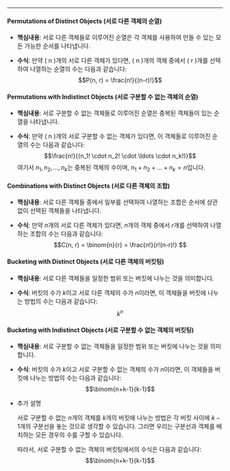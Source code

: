 
---
#### Permutations of Distinct Objects (서로 다른 객체의 순열)

- **핵심내용**: 서로 다른 객체들로 이루어진 순열은 각 객체를 사용하여 만들 수 있는 모든 가능한 순서를 나타냅니다.

- **수식**: 만약 \( n \)개의 서로 다른 객체가 있다면, \( n \)개의 객체 중에서 \( r \)개를 선택하여 나열하는 순열의 수는 다음과 같습니다:$$P(n, r) = \frac{n!}{(n-r)!}$$
#### Permutations with Indistinct Objects (서로 구분할 수 없는 객체의 순열)

- **핵심내용**: 서로 구분할 수 없는 객체들로 이루어진 순열은 중복된 객체들이 있는 순열을 나타냅니다.

- **수식**: 만약 \( n \)개의 서로 구분할 수 없는 객체가 있다면, 이 객체들로 이루어진 순열의 수는 다음과 같습니다:$$\frac{n!}{(n_1! \cdot n_2! \cdot \ldots \cdot n_k!)}$$
여기서 $n_1, n_2, \ldots, n_k$는 중복된 객체의 수이며, $n_1 + n_2 + \ldots + n_k = n$입니다.

#### Combinations with Distinct Objects (서로 다른 객체의 조합)

- **핵심내용**: 서로 다른 객체들 중에서 일부를 선택하여 나열하는 조합은 순서에 상관없이 선택된 객체들을 나타냅니다.

- **수식**: 만약 $n$개의 서로 다른 객체가 있다면, $n$개의 객체 중에서  $r$개를 선택하여 나열하는 조합의 수는 다음과 같습니다:$$C(n, r) = \binom{n}{r} = \frac{n!}{r!(n-r)!} $$
#### Bucketing with Distinct Objects (서로 다른 객체의 버킷팅)

- **핵심내용**: 서로 다른 객체들을 일정한 범위 또는 버킷에 나누는 것을 의미합니다.

- **수식**: 버킷의 수가 $k$이고 서로 다른 객체의 수가 $n$이라면, 이 객체들을 버킷에 나누는 방법의 수는 다음과 같습니다:$$k^n $$
#### Bucketing with Indistinct Objects (서로 구분할 수 없는 객체의 버킷팅)

- **핵심내용**: 서로 구분할 수 없는 객체들을 일정한 범위 또는 버킷에 나누는 것을 의미합니다.

- **수식**: 버킷의 수가 $k$이고 서로 구분할 수 없는 객체의 수가 $n$이라면, 이 객체들을 버킷에 나누는 방법의 수는 다음과 같습니다:$$\binom{n+k-1}{k-1}$$
- 추가 설명
	
	서로 구분할 수 없는 $n$개의 객체를 $k$개의 버킷에 나누는 방법은 각 버킷 사이에 $k-1$개의 구분선을 놓는 것으로 생각할 수 있습니다. 그러면 우리는 구분선과 객체를 배치하는 모든 경우의 수를 구할 수 있습니다.
	
	따라서, 서로 구분할 수 없는 객체의 버킷팅에서의 수식은 다음과 같습니다:$$\binom{n+k-1}{k-1}$$